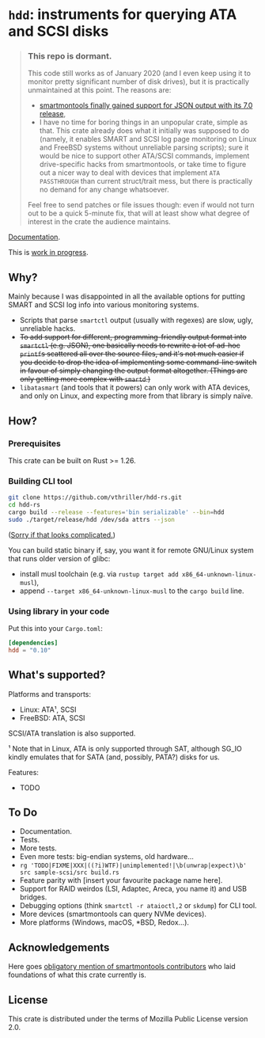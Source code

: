 # `hdd`: instruments for querying ATA and SCSI disks

> ### This repo is dormant.
>
> This code still works as of January 2020 (and I even keep using it to monitor pretty significant number of disk drives), but it is practically unmaintained at this point. The reasons are:
>
> - [smartmontools finally gained support for JSON output with its 7.0 release](https://www.smartmontools.org/browser/tags/RELEASE_7_0/smartmontools/NEWS?rev=5031),
> - I have no time for boring things in an unpopular crate, simple as that. This crate already does what it initially was supposed to do (namely, it enables SMART and SCSI log page monitoring on Linux and FreeBSD systems without unreliable parsing scripts); sure it would be nice to support other ATA/SCSI commands, implement drive-specific hacks from smartmontools, or take time to figure out a nicer way to deal with devices that implement `ATA PASSTHROUGH` than current struct/trait mess, but there is practically no demand for any change whatsoever.
>
> Feel free to send patches or file issues though: even if would not turn out to be a quick 5-minute fix, that will at least show what degree of interest in the crate the audience maintains.

[Documentation](https://docs.rs/hdd/).

This is [work in progress](#to-do).

## Why?

Mainly because I was disappointed in all the available options for putting SMART and SCSI log info into various monitoring systems.

* Scripts that parse `smartctl` output (usually with regexes) are slow, ugly, unreliable hacks.
* ~~To add support for different, programming-friendly output format into `smartctl` (e.g. JSON), one basically needs to rewrite a lot of ad-hoc `printf`s scattered all over the source files, and it's not much easier if you decide to drop the idea of implementing some command-line switch in favour of simply changing the output format altogether. (Things are only getting more complex with `smartd`.)~~
* `libatasmart` (and tools that it powers) can only work with ATA devices, and only on Linux, and expecting more from that library is simply naïve.

## How?

### Prerequisites

This crate can be built on Rust >= 1.26.

### Building CLI tool

```sh
git clone https://github.com/vthriller/hdd-rs.git
cd hdd-rs
cargo build --release --features='bin serializable' --bin=hdd
sudo ./target/release/hdd /dev/sda attrs --json
```

([Sorry if that looks complicated.](https://github.com/rust-lang/cargo/issues/1982))

You can build static binary if, say, you want it for remote GNU/Linux system that runs older version of glibc:

* install musl toolchain (e.g. via `rustup target add x86_64-unknown-linux-musl`),
* append `--target x86_64-unknown-linux-musl` to the `cargo build` line.

### Using library in your code

Put this into your `Cargo.toml`:
```toml
[dependencies]
hdd = "0.10"
```

## What's supported?

Platforms and transports:

* Linux: ATA¹, SCSI
* FreeBSD: ATA, SCSI

SCSI/ATA translation is also supported.

¹ Note that in Linux, ATA is only supported through SAT, although SG_IO kindly emulates that for SATA (and, possibly, PATA?) disks for us.

Features:

* TODO

## To Do

* Documentation.
* Tests.
* More tests.
* Even more tests: big-endian systems, old hardware…
* `rg 'TODO|FIXME|XXX|((?i)WTF)|unimplemented!|\b(unwrap|expect)\b' src sample-scsi/src build.rs`
* Feature parity with [insert your favourite package name here].
* Support for RAID weirdos (LSI, Adaptec, Areca, you name it) and USB bridges.
* Debugging options (think `smartctl -r ataioctl,2` or `skdump`) for CLI tool.
* More devices (smartmontools can query NVMe devices).
* More platforms (Windows, macOS, \*BSD, Redox…).

## Acknowledgements

Here goes [obligatory mention of smartmontools contributors](https://svn.code.sf.net/p/smartmontools/code/trunk/smartmontools/AUTHORS) who laid foundations of what this crate currently is.

## License

This crate is distributed under the terms of Mozilla Public License version 2.0.
